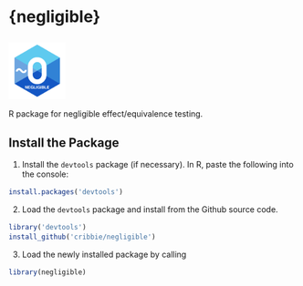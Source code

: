 	
# {negligible} <p float="center">
<img src="neg.logo.png" width="100"/>
</p>

R package for negligible effect/equivalence testing. 

## Install the Package

1) Install the `devtools` package (if necessary). In R, paste the following into the console:

```r
install.packages('devtools')
```

2) Load the `devtools` package and install from the Github source code. 
 
```r
library('devtools')
install_github('cribbie/negligible')
```

3) Load the newly installed package by calling

```r
library(negligible)
```
